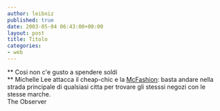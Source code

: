 ```yaml
---
author: leibniz
published: true
date: 2003-05-04 06:43:00+00:00
layout: post
title: Titolo
categories:
- web
---
```


   ** Cosi non c'e gusto a spendere soldi   
** Michelle Lee attacca il cheap-chic e la  [   McFashion](http://www.observer.co.uk/review/story/0,6903,948921,00.html): basta andare nella strada principale di qualsiasi citta per trovare gli stesssi negozi con le stesse marche.   
The Observer
